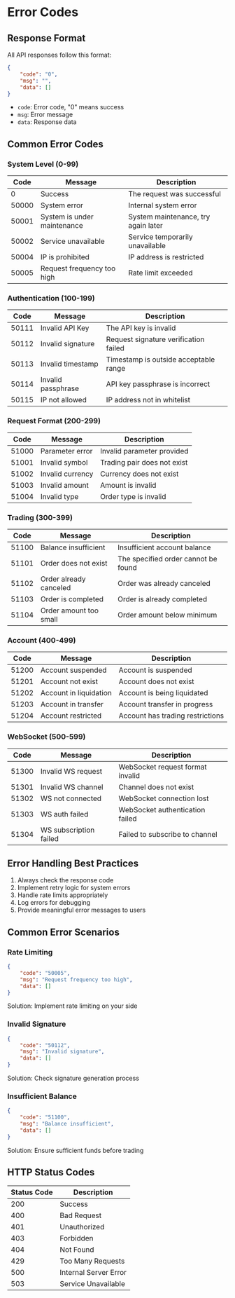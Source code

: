 # Error Codes

## Response Format

All API responses follow this format:

```json
{
    "code": "0",
    "msg": "",
    "data": []
}
```

- `code`: Error code, "0" means success
- `msg`: Error message
- `data`: Response data

## Common Error Codes

### System Level (0-99)

| Code | Message | Description |
|------|---------|-------------|
| 0 | Success | The request was successful |
| 50000 | System error | Internal system error |
| 50001 | System is under maintenance | System maintenance, try again later |
| 50002 | Service unavailable | Service temporarily unavailable |
| 50004 | IP is prohibited | IP address is restricted |
| 50005 | Request frequency too high | Rate limit exceeded |

### Authentication (100-199)

| Code | Message | Description |
|------|---------|-------------|
| 50111 | Invalid API Key | The API key is invalid |
| 50112 | Invalid signature | Request signature verification failed |
| 50113 | Invalid timestamp | Timestamp is outside acceptable range |
| 50114 | Invalid passphrase | API key passphrase is incorrect |
| 50115 | IP not allowed | IP address not in whitelist |

### Request Format (200-299)

| Code | Message | Description |
|------|---------|-------------|
| 51000 | Parameter error | Invalid parameter provided |
| 51001 | Invalid symbol | Trading pair does not exist |
| 51002 | Invalid currency | Currency does not exist |
| 51003 | Invalid amount | Amount is invalid |
| 51004 | Invalid type | Order type is invalid |

### Trading (300-399)

| Code | Message | Description |
|------|---------|-------------|
| 51100 | Balance insufficient | Insufficient account balance |
| 51101 | Order does not exist | The specified order cannot be found |
| 51102 | Order already canceled | Order was already canceled |
| 51103 | Order is completed | Order is already completed |
| 51104 | Order amount too small | Order amount below minimum |

### Account (400-499)

| Code | Message | Description |
|------|---------|-------------|
| 51200 | Account suspended | Account is suspended |
| 51201 | Account not exist | Account does not exist |
| 51202 | Account in liquidation | Account is being liquidated |
| 51203 | Account in transfer | Account transfer in progress |
| 51204 | Account restricted | Account has trading restrictions |

### WebSocket (500-599)

| Code | Message | Description |
|------|---------|-------------|
| 51300 | Invalid WS request | WebSocket request format invalid |
| 51301 | Invalid WS channel | Channel does not exist |
| 51302 | WS not connected | WebSocket connection lost |
| 51303 | WS auth failed | WebSocket authentication failed |
| 51304 | WS subscription failed | Failed to subscribe to channel |

## Error Handling Best Practices

1. Always check the response code
2. Implement retry logic for system errors
3. Handle rate limits appropriately
4. Log errors for debugging
5. Provide meaningful error messages to users

## Common Error Scenarios

### Rate Limiting
```json
{
    "code": "50005",
    "msg": "Request frequency too high",
    "data": []
}
```
Solution: Implement rate limiting on your side

### Invalid Signature
```json
{
    "code": "50112",
    "msg": "Invalid signature",
    "data": []
}
```
Solution: Check signature generation process

### Insufficient Balance
```json
{
    "code": "51100",
    "msg": "Balance insufficient",
    "data": []
}
```
Solution: Ensure sufficient funds before trading

## HTTP Status Codes

| Status Code | Description |
|-------------|-------------|
| 200 | Success |
| 400 | Bad Request |
| 401 | Unauthorized |
| 403 | Forbidden |
| 404 | Not Found |
| 429 | Too Many Requests |
| 500 | Internal Server Error |
| 503 | Service Unavailable |
